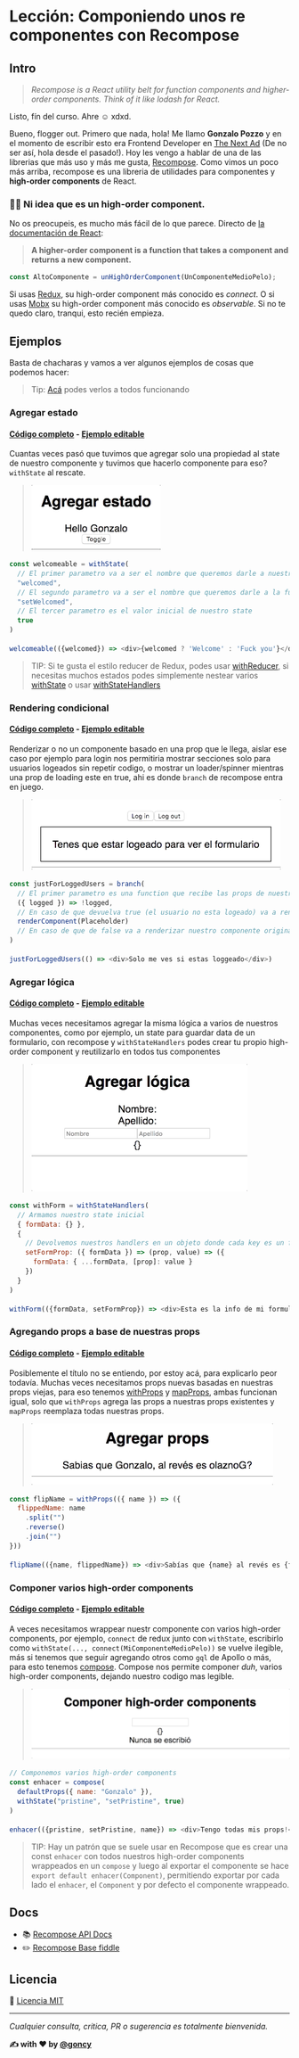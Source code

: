 # Lección: Componiendo unos re componentes con Recompose

## Intro
> _Recompose is a React utility belt for function components and higher-order components. Think of it like lodash for React._

Listo, fín del curso. Ahre ☺️ xdxd.

Bueno, flogger out. Primero que nada, hola!
Me llamo **Gonzalo Pozzo** y en el momento de escribir esto era Frontend Developer en [The Next Ad](https://www.thenextad.com/) (De no ser así, hola desde el pasado!).
Hoy les vengo a hablar de una de las librerias que más uso y más me gusta, [Recompose](https://github.com/acdlite/recompose).
Como vimos un poco más arriba, recompose es una libreria de utilidades para componentes y **high-order components** de React.

### 🙋‍♂️️ Ni idea que es un high-order component.
No os preocupeis, es mucho más fácil de lo que parece.
Directo de [la documentación de React](https://reactjs.org/docs/higher-order-components.html):
> **A higher-order component is a function that takes a component and returns a new component.**
```javascript
const AltoComponente = unHighOrderComponent(UnComponenteMedioPelo);
```
Si usas [Redux](https://redux.js.org/docs/introduction/), su high-order component más conocido es *connect*. O si usas [Mobx](https://github.com/mobxjs/mobx) su high-order component más conocido es *observable*.
Si no te quedo claro, tranqui, esto recién empieza.

## Ejemplos
Basta de chacharas y vamos a ver algunos ejemplos de cosas que podemos hacer:

> Tip: [Acá](https://goncy.github.io/recompose-lesson) podes verlos a todos funcionando

### Agregar estado
#### [Código completo](./companion/src/components/AddState.js) - [Ejemplo editable](https://codesandbox.io/s/yp07yw1rmv)
Cuantas veces pasó que tuvimos que agregar solo una propiedad al state de nuestro componente y tuvimos que hacerlo componente para eso? `withState` al rescate.
> ![01](./assets/add-state.gif)

```javascript
const welcomeable = withState(
  // El primer parametro va a ser el nombre que queremos darle a nuestro state
  "welcomed",
  // El segundo parametro va a ser el nombre que queremos darle a la función que va a setear nuestro state
  "setWelcomed",
  // El tercer parametro es el valor inicial de nuestro state
  true
)

welcomeable(({welcomed}) => <div>{welcomed ? 'Welcome' : 'Fuck you'}</div>)
```

> TIP: Si te gusta el estilo reducer de Redux, podes usar [withReducer](https://github.com/acdlite/recompose/blob/master/docs/API.md#withreducer), si necesitas muchos estados podes simplemente nestear varios [withState](https://github.com/acdlite/recompose/blob/master/docs/API.md#withstate) o usar [withStateHandlers](https://github.com/acdlite/recompose/blob/master/docs/API.md#withstatehandlers)

### Rendering condicional
#### [Código completo](./companion/src/components/ConditionalRendering.js) - [Ejemplo editable](https://codesandbox.io/s/zn95pwkm4)
Renderizar o no un componente basado en una prop que le llega, aislar ese caso por ejemplo para login nos permitiria mostrar secciones solo para usuarios logeados sin repetir codigo, o mostrar un loader/spinner mientras una prop de loading este en true, ahi es donde `branch` de recompose entra en juego.
> ![01](./assets/conditional-rendering.gif)

```javascript
const justForLoggedUsers = branch(
  // El primer parametro es una function que recibe las props de nuestro componente y debe devolver true o false
  ({ logged }) => !logged,
  // En caso de que devuelva true (el usuario no esta logeado) va a renderizar este componente, notese que esta wrapeado en la funcion renderComponent
  renderComponent(Placeholder)
  // En caso de que de false va a renderizar nuestro componente original, como lo usamos mas abajo
)

justForLoggedUsers(() => <div>Solo me ves si estas loggeado</div>)
```

### Agregar lógica
#### [Código completo](./companion/src/components/AddLogic.js) - [Ejemplo editable](https://codesandbox.io/s/zl2336ro3x)
Muchas veces necesitamos agregar la misma lógica a varios de nuestros componentes, como por ejemplo, un state para guardar data de un formulario, con recompose y `withStateHandlers` podes crear tu propio high-order component y reutilizarlo en todos tus componentes
> ![01](./assets/add-logic.gif)

```javascript
const withForm = withStateHandlers(
  // Armamos nuestro state inicial
  { formData: {} },
  {
    // Devolvemos nuestros handlers en un objeto donde cada key es un factory (una funcion que devuelve una funcion), la primer funcion recibe el state anterior, la segunda recibe los parametros que se le mandan en ejecucion
    setFormProp: ({ formData }) => (prop, value) => ({
      formData: { ...formData, [prop]: value }
    })
  }
)

withForm(({formData, setFormProp}) => <div>Esta es la info de mi formulario -> {JSON.stringify(formData)}</div>)
```

### Agregando props a base de nuestras props
#### [Código completo](./companion/src/components/AddProps.js) - [Ejemplo editable](https://codesandbox.io/s/y03rz2q4wz)
Posiblemente el título no se entiendo, por estoy acá, para explicarlo peor todavía. Muchas veces necesitamos props nuevas basadas en nuestras props viejas, para eso tenemos [withProps](https://github.com/acdlite/recompose/blob/master/docs/API.md#withprops) y [mapProps](https://github.com/acdlite/recompose/blob/master/docs/API.md#mapprops), ambas funcionan igual, solo que `withProps` agrega las props a nuestras props existentes y `mapProps` reemplaza todas nuestras props.
> ![01](./assets/add-props.gif)

```javascript
const flipName = withProps(({ name }) => ({
  flippedName: name
    .split("")
    .reverse()
    .join("")
}))

flipName(({name, flippedName}) => <div>Sabías que {name} al revés es {flippedName}?</div>)
```

### Componer varios high-order components
#### [Código completo](./companion/src/components/Compose.js) - [Ejemplo editable](https://codesandbox.io/s/y03rz2q4wz)
A veces necesitamos wrappear nuestr componente con varios high-order components, por ejemplo, `connect` de redux junto con `withState`, escribirlo como `withState(..., connect(MiComponenteMedioPelo))` se vuelve ilegible, más si tenemos que seguir agregando otros como `gql` de Apollo o más, para esto tenemos [compose](https://github.com/acdlite/recompose/blob/master/docs/API.md#compose). Compose nos permite componer *duh*, varios high-order components, dejando nuestro codigo mas legible.
> ![01](./assets/compose.gif)

```javascript
// Componemos varios high-order components
const enhacer = compose(
  defaultProps({ name: "Gonzalo" }),
  withState("pristine", "setPristine", true)
)

enhacer(({pristine, setPristine, name}) => <div>Tengo todas mis props!</div>)
```

> TIP: Hay un patrón que se suele usar en Recompose que es crear una const `enhacer` con todos nuestros high-order components wrappeados en un `compose` y luego al exportar el componente se hace `export default enhacer(Component)`, permitiendo exportar por cada lado el `enhacer`, el `Component` y por defecto el componente wrappeado.

## Docs
* 📚 [Recompose API Docs](https://github.com/acdlite/recompose/blob/master/docs/API.md)
* ✏️ [Recompose Base fiddle](https://jsfiddle.net/samsch/p3vsmrvo/24/)

## Licencia
📄 [Licencia MIT](https://github.com/ndelvalle/workshop-vuejs/blob/master/LICENSE)

---
*Cualquier consulta, critica, PR o sugerencia es totalmente bienvenida.*

**✍️ with ❤️ by [@goncy](http://github.com/goncy)**